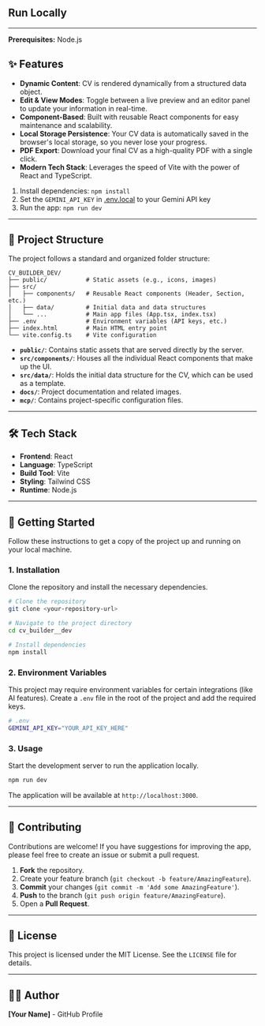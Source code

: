 <!-- <div align="center">
<img width="1200" height="475" alt="GHBanner" src="https://github.com/user-attachments/assets/0aa67016-6eaf-458a-adb2-6e31a0763ed6" />
</div> -->
<!-- <div align="center">

# Run and deploy your AI Studio app
# CV Builder 📄

This contains everything you need to run your app locally.
**A dynamic, data-driven CV generator built with React, TypeScript, and Vite. Create, customize, and download your professional resume with ease.**

View your app in AI Studio: https://ai.studio/apps/drive/1cZNg6vfu_sWANEoFSx46M_sqeW0UdXSJ
</div> -->

## Run Locally
---

**Prerequisites:**  Node.js
## ✨ Features

- **Dynamic Content**: CV is rendered dynamically from a structured data object.
- **Edit & View Modes**: Toggle between a live preview and an editor panel to update your information in real-time.
- **Component-Based**: Built with reusable React components for easy maintenance and scalability.
- **Local Storage Persistence**: Your CV data is automatically saved in the browser's local storage, so you never lose your progress.
- **PDF Export**: Download your final CV as a high-quality PDF with a single click.
- **Modern Tech Stack**: Leverages the speed of Vite with the power of React and TypeScript.

1. Install dependencies:
   `npm install`
2. Set the `GEMINI_API_KEY` in [.env.local](.env.local) to your Gemini API key
3. Run the app:
   `npm run dev`
---

## 📂 Project Structure

The project follows a standard and organized folder structure:

```
CV_BUILDER_DEV/
├── public/           # Static assets (e.g., icons, images)
├── src/
│   ├── components/   # Reusable React components (Header, Section, etc.)
│   ├── data/         # Initial data and data structures
│   └── ...           # Main app files (App.tsx, index.tsx)
├── .env              # Environment variables (API keys, etc.)
├── index.html        # Main HTML entry point
└── vite.config.ts    # Vite configuration
```

- **`public/`**: Contains static assets that are served directly by the server.
- **`src/components/`**: Houses all the individual React components that make up the UI.
- **`src/data/`**: Holds the initial data structure for the CV, which can be used as a template.
- **`docs/`**: Project documentation and related images.
- **`mcp/`**: Contains project-specific configuration files.

---

## 🛠️ Tech Stack

- **Frontend**: React
- **Language**: TypeScript
- **Build Tool**: Vite
- **Styling**: Tailwind CSS
- **Runtime**: Node.js

---

## 🚀 Getting Started

Follow these instructions to get a copy of the project up and running on your local machine.

### 1. Installation

Clone the repository and install the necessary dependencies.

```bash
# Clone the repository
git clone <your-repository-url>

# Navigate to the project directory
cd cv_builder__dev

# Install dependencies
npm install
```

### 2. Environment Variables

This project may require environment variables for certain integrations (like AI features). Create a `.env` file in the root of the project and add the required keys.

```bash
# .env
GEMINI_API_KEY="YOUR_API_KEY_HERE"
```

### 3. Usage

Start the development server to run the application locally.

```bash
npm run dev
```

The application will be available at `http://localhost:3000`.

---

## 🤝 Contributing

Contributions are welcome! If you have suggestions for improving the app, please feel free to create an issue or submit a pull request.

1.  **Fork** the repository.
2.  Create your feature branch (`git checkout -b feature/AmazingFeature`).
3.  **Commit** your changes (`git commit -m 'Add some AmazingFeature'`).
4.  **Push** to the branch (`git push origin feature/AmazingFeature`).
5.  Open a **Pull Request**.

---

## 📝 License

This project is licensed under the MIT License. See the `LICENSE` file for details.

---

## 👨‍💻 Author

**[Your Name]** - GitHub Profile
